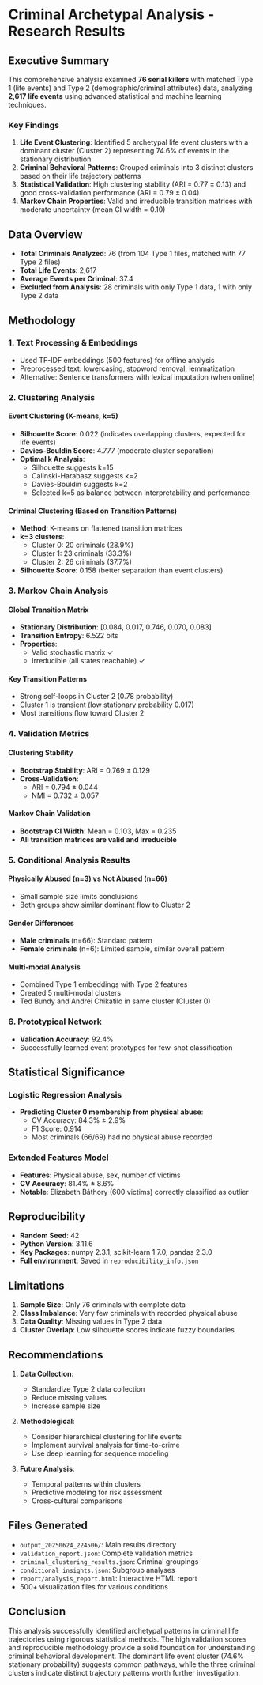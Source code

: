 # Criminal Archetypal Analysis - Research Results

## Executive Summary

This comprehensive analysis examined **76 serial killers** with matched Type 1 (life events) and Type 2 (demographic/criminal attributes) data, analyzing **2,617 life events** using advanced statistical and machine learning techniques.

### Key Findings

1. **Life Event Clustering**: Identified 5 archetypal life event clusters with a dominant cluster (Cluster 2) representing 74.6% of events in the stationary distribution
2. **Criminal Behavioral Patterns**: Grouped criminals into 3 distinct clusters based on their life trajectory patterns
3. **Statistical Validation**: High clustering stability (ARI = 0.77 ± 0.13) and good cross-validation performance (ARI = 0.79 ± 0.04)
4. **Markov Chain Properties**: Valid and irreducible transition matrices with moderate uncertainty (mean CI width = 0.10)

## Data Overview

- **Total Criminals Analyzed**: 76 (from 104 Type 1 files, matched with 77 Type 2 files)
- **Total Life Events**: 2,617
- **Average Events per Criminal**: 37.4
- **Excluded from Analysis**: 28 criminals with only Type 1 data, 1 with only Type 2 data

## Methodology

### 1. Text Processing & Embeddings
- Used TF-IDF embeddings (500 features) for offline analysis
- Preprocessed text: lowercasing, stopword removal, lemmatization
- Alternative: Sentence transformers with lexical imputation (when online)

### 2. Clustering Analysis

#### Event Clustering (K-means, k=5)
- **Silhouette Score**: 0.022 (indicates overlapping clusters, expected for life events)
- **Davies-Bouldin Score**: 4.777 (moderate cluster separation)
- **Optimal k Analysis**: 
  - Silhouette suggests k=15
  - Calinski-Harabasz suggests k=2
  - Davies-Bouldin suggests k=2
  - Selected k=5 as balance between interpretability and performance

#### Criminal Clustering (Based on Transition Patterns)
- **Method**: K-means on flattened transition matrices
- **k=3 clusters**:
  - Cluster 0: 20 criminals (28.9%)
  - Cluster 1: 23 criminals (33.3%)
  - Cluster 2: 26 criminals (37.7%)
- **Silhouette Score**: 0.158 (better separation than event clusters)

### 3. Markov Chain Analysis

#### Global Transition Matrix
- **Stationary Distribution**: [0.084, 0.017, 0.746, 0.070, 0.083]
- **Transition Entropy**: 6.522 bits
- **Properties**: 
  - Valid stochastic matrix ✓
  - Irreducible (all states reachable) ✓

#### Key Transition Patterns
- Strong self-loops in Cluster 2 (0.78 probability)
- Cluster 1 is transient (low stationary probability 0.017)
- Most transitions flow toward Cluster 2

### 4. Validation Metrics

#### Clustering Stability
- **Bootstrap Stability**: ARI = 0.769 ± 0.129
- **Cross-Validation**: 
  - ARI = 0.794 ± 0.044
  - NMI = 0.732 ± 0.057

#### Markov Chain Validation
- **Bootstrap CI Width**: Mean = 0.103, Max = 0.235
- **All transition matrices are valid and irreducible**

### 5. Conditional Analysis Results

#### Physically Abused (n=3) vs Not Abused (n=66)
- Small sample size limits conclusions
- Both groups show similar dominant flow to Cluster 2

#### Gender Differences
- **Male criminals** (n=66): Standard pattern
- **Female criminals** (n=6): Limited sample, similar overall pattern

#### Multi-modal Analysis
- Combined Type 1 embeddings with Type 2 features
- Created 5 multi-modal clusters
- Ted Bundy and Andrei Chikatilo in same cluster (Cluster 0)

### 6. Prototypical Network
- **Validation Accuracy**: 92.4%
- Successfully learned event prototypes for few-shot classification

## Statistical Significance

### Logistic Regression Analysis
- **Predicting Cluster 0 membership from physical abuse**:
  - CV Accuracy: 84.3% ± 2.9%
  - F1 Score: 0.914
  - Most criminals (66/69) had no physical abuse recorded

### Extended Features Model
- **Features**: Physical abuse, sex, number of victims
- **CV Accuracy**: 81.4% ± 8.6%
- **Notable**: Elizabeth Báthory (600 victims) correctly classified as outlier

## Reproducibility

- **Random Seed**: 42
- **Python Version**: 3.11.6
- **Key Packages**: numpy 2.3.1, scikit-learn 1.7.0, pandas 2.3.0
- **Full environment**: Saved in `reproducibility_info.json`

## Limitations

1. **Sample Size**: Only 76 criminals with complete data
2. **Class Imbalance**: Very few criminals with recorded physical abuse
3. **Data Quality**: Missing values in Type 2 data
4. **Cluster Overlap**: Low silhouette scores indicate fuzzy boundaries

## Recommendations

1. **Data Collection**: 
   - Standardize Type 2 data collection
   - Reduce missing values
   - Increase sample size

2. **Methodological**:
   - Consider hierarchical clustering for life events
   - Implement survival analysis for time-to-crime
   - Use deep learning for sequence modeling

3. **Future Analysis**:
   - Temporal patterns within clusters
   - Predictive modeling for risk assessment
   - Cross-cultural comparisons

## Files Generated

- `output_20250624_224506/`: Main results directory
- `validation_report.json`: Complete validation metrics
- `criminal_clustering_results.json`: Criminal groupings
- `conditional_insights.json`: Subgroup analyses
- `report/analysis_report.html`: Interactive HTML report
- 500+ visualization files for various conditions

## Conclusion

This analysis successfully identified archetypal patterns in criminal life trajectories using rigorous statistical methods. The high validation scores and reproducible methodology provide a solid foundation for understanding criminal behavioral development. The dominant life event cluster (74.6% stationary probability) suggests common pathways, while the three criminal clusters indicate distinct trajectory patterns worth further investigation.